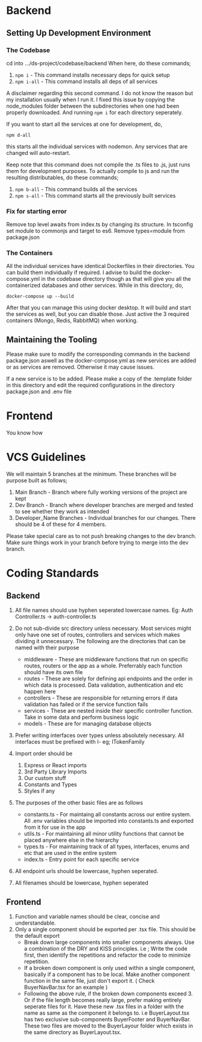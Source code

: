 # Backend

## Setting Up Development Environment

### The Codebase

cd into .../ds-project/codebase/backend
When here, do these commands;

1. `npm i` - This command installs necessary deps for quick setup
2. `npm i-all` - This command installs all deps of all services

A disclaimer regarding this second command. I do not know the reason but my installation usually when I run it. I fixed this issue by copying the node_modules folder between the subdirectories when one had been properly downloaded. And running `npm i` for each directory seperately.

If you want to start all the services at one for development, do,

`npm d-all`

this starts all the individual services with nodemon. Any services that are changed will auto-restart.

Keep note that this command does not compile the .ts files to .js, just runs them for development purposes. To actually compile to js and run the resulting distributables, do these commands;

1. `npm b-all` - This command builds all the services
2. `npm s-all` - This command starts all the previously built services

### Fix for starting error

Remove top level awaits from index.ts by changing its structure.
In tsconfig set module to commonjs and target to es6.
Remove types=module from package.json

### The Containers

All the individual services have identical Dockerfiles in their directories. You can build them individually if required. I advise to build the docker-compose.yml in the codebase directory though as that will give you all the containerized databases and other services. While in this directory, do,

`docker-compose up --build`

After that you can manage this using docker desktop. It will build and start the services as well, but you can disable those. Just active the 3 required containers (Mongo, Redis, RabbitMQ) when working.

## Maintaining the Tooling

Please make sure to modify the corresponding commands in the backend package.json aswell as the docker-compose.yml as new services are added or as services are removed. Otherwise it may cause issues.

If a new service is to be added. Please make a copy of the .template folder in this directory and edit the required configurations in the directory package.json and .env file

# Frontend

You know how

# VCS Guidelines

We will maintain 5 branches at the minimum. These branches will be purpose built as follows;

1.  Main Branch - Branch where fully working versions of the project are kept
2.  Dev Branch - Branch where developer branches are merged and tested to see whether they work as intended
3.  Developer_Name Branches - Individual branches for our changes. There should be 4 of these for 4 members.

Please take special care as to not push breaking changes to the dev branch. Make sure things work in your branch before trying to merge into the dev branch.

# Coding Standards

## Backend

1. All file names should use hyphen seperated lowercase names. Eg: Auth Controller.ts -> auth-controller.ts
2. Do not sub-divide src directory unless necessary. Most services might only have one set of routes, controllers and services which makes dividing it unnecessary. The following are the directories that can be named with their purpose
   - middleware - These are middleware functions that run on specific routes, routers or the app as a whole. Preferrably each function should have its own file
   - routes - These are solely for defining api endpoints and the order in which data is processed. Data validation, authentication and etc happen here
   - controllers - These are responsible for returning errors if data validation has failed or if the service function fails
   - services - These are nested inside their specific controller function. Take in some data and perform business logic
   - models - These are for managing database objects
3. Prefer writing interfaces over types unless absolutely necessary. All interfaces must be prefixed with I- eg; ITokenFamily
4. Import order should be

   1. Express or React imports
   2. 3rd Party Library Imports
   3. Our custom stuff
   4. Constants and Types
   5. Styles if any

5. The purposes of the other basic files are as follows
   - constants.ts - For maintaing all constants across our entire system. All .env variables should be imported into constants.ts and exported from it for use in the app
   - utils.ts - For maintaining all minor utility functions that cannot be placed anywhere else in the hierarchy
   - types.ts - For maintaining track of all types, interfaces, enums and etc that are used in the entire system
   - index.ts - Entry point for each specific service
6. All endpoint urls should be lowercase, hyphen seperated.
7. All filenames should be lowercase, hyphen seperated

## Frontend

1. Function and variable names should be clear, concise and understandable.
2. Only a single component should be exported per .tsx file. This should be the default export
   - Break down large components into smaller components always. Use a combination of the DRY and KISS principles. i.e ; Write the code first, then identify the repetitions and refactor the code to minimize repetition.
   - If a broken down component is only used within a single component, basically if a component has to be local. Make another component function in the same file, just don't export it. ( Check BuyerNavBar.tsx for an example )
   - Following the above rule, if the broken down components exceed 3. Or if the file length becomes really large, prefer making entirely seperate files for it. Have these new .tsx files in a folder with the name as same as the component it belongs to. i.e BuyerLayout.tsx has two exclusive sub-components BuyerFooter and BuyerNavBar. These two files are moved to the BuyerLayour folder which exists in the same directory as BuyerLayout.tsx.
